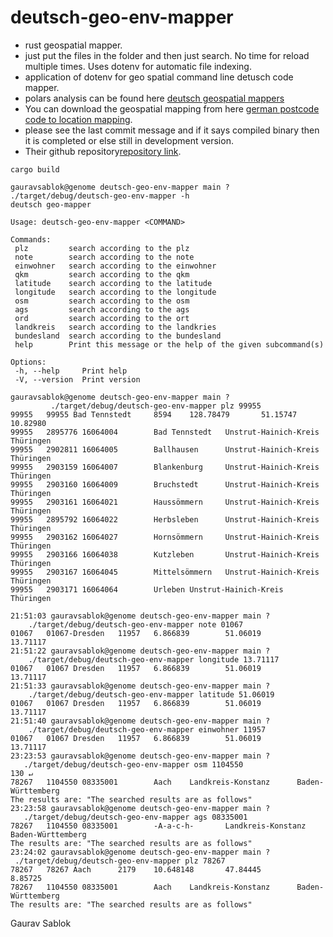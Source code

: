 # deutsch-geo-env-mapper
 - rust geospatial mapper.
 - just put the files in the folder and then just search. No time for reload multiple times. Uses dotenv for automatic file indexing. 
 - application of dotenv for geo spatial command line detusch code mapper. 
 - polars analysis can be found here [deutsch geospatial mappers](https://github.com/zupzup/rust-polars-example)
 - You can download the geospatial mapping from here [german postcode code to location mapping](https://www.suche-postleitzahl.org/downloads).
 - please see the last commit message and if it says compiled binary then it is completed or else still in development version.
 - Their github repository[repository link](https://github.com/plzTeam).

 ```
 cargo build
 ```
 ```
 gauravsablok@genome deutsch-geo-env-mapper main ? ./target/debug/deutsch-geo-env-mapper -h
 deutsch geo-mapper

 Usage: deutsch-geo-env-mapper <COMMAND>

 Commands:
  plz         search according to the plz
  note        search according to the note
  einwohner   search according to the einwohner
  qkm         search according to the qkm
  latitude    search according to the latitude
  longitude   search according to the longitude
  osm         search according to the osm
  ags         search according to the ags
  ord         search according to the ort
  landkreis   search according to the landkries
  bundesland  search according to the bundesland
  help        Print this message or the help of the given subcommand(s)

 Options:
  -h, --help     Print help
  -V, --version  Print version

 ```

 ```
 gauravsablok@genome deutsch-geo-env-mapper main ? 
          ./target/debug/deutsch-geo-env-mapper plz 99955
 99955   99955 Bad Tennstedt     8594    128.78479       51.15747        10.82980
 99955   2895776 16064004        Bad Tennstedt   Unstrut-Hainich-Kreis   Thüringen
 99955   2902811 16064005        Ballhausen      Unstrut-Hainich-Kreis   Thüringen
 99955   2903159 16064007        Blankenburg     Unstrut-Hainich-Kreis   Thüringen
 99955   2903160 16064009        Bruchstedt      Unstrut-Hainich-Kreis   Thüringen
 99955   2903161 16064021        Haussömmern     Unstrut-Hainich-Kreis   Thüringen
 99955   2895792 16064022        Herbsleben      Unstrut-Hainich-Kreis   Thüringen
 99955   2903162 16064027        Hornsömmern     Unstrut-Hainich-Kreis   Thüringen
 99955   2903166 16064038        Kutzleben       Unstrut-Hainich-Kreis   Thüringen
 99955   2903167 16064045        Mittelsömmern   Unstrut-Hainich-Kreis   Thüringen
 99955   2903171 16064064        Urleben Unstrut-Hainich-Kreis   Thüringen
 
 21:51:03 gauravsablok@genome deutsch-geo-env-mapper main ? 
     ./target/debug/deutsch-geo-env-mapper note 01067
 01067   01067-Dresden   11957   6.866839        51.06019        13.71117
 21:51:22 gauravsablok@genome deutsch-geo-env-mapper main ? 
     ./target/debug/deutsch-geo-env-mapper longitude 13.71117
 01067   01067 Dresden   11957   6.866839        51.06019        13.71117
 21:51:33 gauravsablok@genome deutsch-geo-env-mapper main ? 
     ./target/debug/deutsch-geo-env-mapper latitude 51.06019
 01067   01067 Dresden   11957   6.866839        51.06019        13.71117
 21:51:40 gauravsablok@genome deutsch-geo-env-mapper main ? 
     ./target/debug/deutsch-geo-env-mapper einwohner 11957
 01067   01067 Dresden   11957   6.866839        51.06019        13.71117
 23:23:53 gauravsablok@genome deutsch-geo-env-mapper main ? 
    ./target/debug/deutsch-geo-env-mapper osm 1104550                                    130 ↵
 78267   1104550 08335001        Aach    Landkreis-Konstanz      Baden-Württemberg
 The results are: "The searched results are as follows"
 23:23:58 gauravsablok@genome deutsch-geo-env-mapper main ? 
    ./target/debug/deutsch-geo-env-mapper ags 08335001
 78267   1104550 08335001        -A-a-c-h-       Landkreis-Konstanz      Baden-Württemberg
 The results are: "The searched results are as follows"
 23:24:02 gauravsablok@genome deutsch-geo-env-mapper main ? 
  ./target/debug/deutsch-geo-env-mapper plz 78267
 78267   78267 Aach      2179    10.648148       47.84445        8.85725
 78267   1104550 08335001        Aach    Landkreis-Konstanz      Baden-Württemberg
 The results are: "The searched results are as follows"

 ```
 Gaurav Sablok
